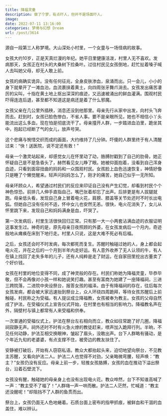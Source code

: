 ```yaml
---
title: 降福灵童
description: 做了个梦，有点吓人，但并不是场面吓人。
image: 
date: 2022-07-11 13:16:00
categories: 梦境与幻想 Dream
url: /post/3614
---
```


源自一段第三人称梦境。大山深处小村里，一个女童与一场怪病的故事。

女孩大约10岁，正是天真烂漫的年纪。她平日里健康活泼，村里人无不喜欢。发病那天，女孩正在村头的大桑树下捡桑叶。过往村民见女孩倒地，赶忙扯着嗓子喊人去叫她父母，却无人敢上前。

女孩的病确实诡异。没有任何征兆，全身皮肤渗血，泉涌而出。只一会儿，小小的身下就晕开了一滩血泊，血流裹挟着黄土，向四周张牙舞爪淌去。女孩发出痛苦凄厉的尖叫，十指在黄土地上抠出深深的痕迹，又迅速被涌出的鲜血灌满。围观村民吓得连连后退，甚至都不知道这是病还是着了什么邪魔。

女孩父亲在几公里外插秧，消息还没到他那里。母亲先行从家中出发，向村头飞奔而去。赶到时，女孩已脸色惨白，不省人事。要不是亲眼所见，她也不相信小丫头能流出这么多血，现在怕是彻底流干了。母亲撞开人群，一步踏进血泊里，跪坐其中，抱起已经断了气的女儿，放声号哭。

这个悲痛与惋惜交织而成的画面，大约维持了几分钟。吓傻的人群里终于有人清醒过来：“快！送医院，说不定还有救！”

母亲一个激灵站起来，却感觉女儿在怀里动了动，胳膊肘戳到了自己的肋骨。她正怀疑自己是不是急昏头了，赫然看见女儿睁了眼。她被仰面抱着，没看到自己浑身血迹，只看到面容扭曲的妈妈和一众围观村民。女孩脸上血色迅速恢复，神情好像只是睡了个懒觉醒来。轻声问妈妈怎么了，刚才的痛苦，她自己似乎一无所知。

母亲环顾众人，希望通过村民们的反应来印证自己没有产生幻觉，却看到村民个个神色惊恐。前排几人伸手直指自己，嘴巴张着却忘了出声。后排更是有人拔腿就跑。母亲低头看，发现自己身上冒着电火花，肩膀、膝盖等关节处还时不时长出电弧。但她自己没有任何不适，怀中女儿也安然无恙。很快，电火花消失了，女儿从怀里跳下来，发现自己和妈妈满身是血，吓哭了。

第一次发病后，村里生活很快回归正常。只有那一大一小两套沾满血迹的衣服证明这事发生过。神奇的是，原先母亲日夜照顾的外婆，在女孩发病后一个月内，奇迹般地从瘫痪在床到下地行走。村里人只说，这是大难不死必有后福。

之后，女孩还会时不时发病，每次都死而复生。苏醒时触碰过她的人，身上都会起电火花，并在之后的一个月到半年内走好运。有人意外收养了无人认领的牛，有人在镇上找回了走失多年的儿子，还有人纯粹是走了财运，在自家田里挖出古董卖了个好价钱。

女孩在村里的地位变得不同，成了神灵般的存在。村民们称她为降福灵童，毕恭毕敬，但不会再像对小孩一样和她说笑打趣。甚至有富商为她建了一座降福祠，三进三跨院落，二进院中央设祭台，报答女孩的福泽。由于有降福祠的存在，往后每次女孩发病，都会被大家迅速抬到祭台上，众人环绕四周跪拜，等待女孩苏醒后上前触碰，村民称之为受福。有人提议成立降福教，女孩被奉为教主。女孩的父母自然成了护法，在受福仪式上宣告仪式开始，在村里也有相当的影响力。降福教名声在外，隔壁村与镇上都常有人来受福和供奉。

一次普通的受福仪式上，护法在祭台左右相向而立，教众如往常跪了好几圈，降福祠寂静无声。祠外还时不时有火急火燎的教徒赶来，噤声加入跪拜行列。半晌，不见任何动静，护法互相交换眼神，皱起了眉头，没敢出声。台下人群略有骚动，是个年近九旬的老婆婆，有点支撑不住，被旁边的教友扶住了。

安静被打破后，开始有人窃窃私语。教众大都抬起头来，迫切地望向祭台，不见教主苏醒，又看向护法二人。护法二人也觉得不对劲，父亲略微弯腰，轻声唤：“教主？”女孩仍没有反应。母亲上前一步，轻推女孩胳膊，女孩的血在推动下溢出祭台，沿着石壁流下。

女孩没有醒，触碰她的母亲身上也没有出现电火花。教众哗然，台下不知谁高喊了一声：“教主受不了福了！”人群嗨一声一哄而散。护法二人茫然，忙喊道：“教主还没醒呢！”却阻挡不了人群的鱼贯而出。

祭台上，女孩仍面无人色地蜷着。石质台面上密布的指甲抓痕，被鲜血和干涸的血盖住，难以辨认。
